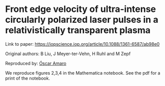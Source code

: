 # Front edge velocity of ultra-intense circularly polarized laser pulses in a relativistically transparent plasma

Link to paper: https://iopscience.iop.org/article/10.1088/1361-6587/ab98e0

Original authors: B Liu, J Meyer-ter-Vehn, H Ruhl and M Zepf

Reproduced by: [Óscar Amaro](https://github.com/OsAmaro)

We reproduce figures 2,3,4 in the Mathematica notebook. See the pdf for a print of the notebook.
